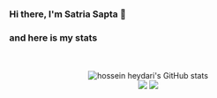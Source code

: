 ### Hi there, I'm Satria Sapta 👋

### and here is my stats
<p align="center"><br /><br />
  <img src="https://github-readme-stats.vercel.app/api?username=satriasapta&show_icons=true&include_all_commits=true&theme=monokai" alt="hossein heydari's GitHub stats" /><br />
  <img src="https://github-readme-streak-stats.herokuapp.com/?user=satriasapta&theme=monokai"/>
  <img src="https://github-readme-stats.vercel.app/api/top-langs/?username=satriasapta&layout=compact&theme=monokai&langs_count=12"/><br />
</p>


